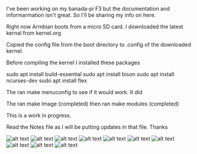 I've been working on my banada-pi F3 but the documentation and informarmation isn't great. So I'll be sharing my info on here.

Right now Armbian boots from a micro SD card. I downloaded the latest kernal from kernel.org

Copied the config file from the boot directory to .config of the downloaded kernel.

Before compiling the kernel I installed these packages

sudo apt install build-essential
sudo apt install bison
sudo apt install ncurses-dev
sudo apt install flex

The ran make menuconfig to see if it would work. It did

The ran make Image  (completed)
then ran make modules (completed)

This is a work in progress.

Read the Notes file as I will be putting updates in that file.
Thanks


![alt text](https://i.imgur.com/EJhX9Da.jpg)
![alt text](https://i.imgur.com/g6GxJaz.jpg)
![alt text](https://i.imgur.com/FtEBNMC.jpg)
![alt text](https://i.imgur.com/qUHQEFd.jpg)
![alt text](https://i.imgur.com/WY8Memg.jpg)
![alt text](https://i.imgur.com/QGnXOda.jpg)
![alt text](https://i.imgur.com/1gBs6Ib.jpg)
![alt text](https://i.imgur.com/pbu5Jfp.jpg)
![alt text](https://i.imgur.com/amodwQe.jpg)
![alt text](https://i.imgur.com/yYlqel3.jpg)
